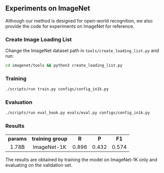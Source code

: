 ## Experiments on ImageNet

Although our method is designed for open-world recognition, we also provide the code for experiments on ImageNet for reference.

### Create Image Loading List

Change the ImageNet dataset path in `tools/create_loading_list.py` and run:
```bash
cd imagenet/tools && python3 create_loading_list.py
```

### Training

```bash
./scripts/run train.py configs/config_in1k.py
```

### Evaluation

```bash
./scripts/run eval_hook.py evals/eval.py configs/config_in1k.py
```

### Results
||||||
|:----------:|:------------------------:|:-----:|:-----:|:------:|
| **params** | **training&nbsp;group**  | **R** | **P** | **F1** |
|      1.78B | ImageNet-1K              | 0.896 | 0.432 | 0.574  | 

The results are obtained by training the model on ImageNet-1K only and evaluating on the validation set.